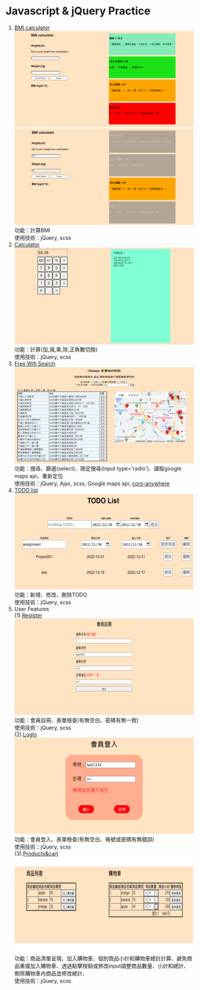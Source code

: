 # Javascript & jQuery Practice
1. [BMI calculator](https://henry4682.github.io/Javascript-practice/BMI_calculator/) <br/>
   ![BMI_Calculator1](picture/BMI_calculator.png)
   ![BMI_Calculator2](picture/BMI_calculator2.png)
   功能：計算BMI <br/>
   使用技術：jQuery, scss
2. [Calculator](https://henry4682.github.io/Javascript-practice/Calculator/) <br/>
   ![Calculator](picture/Calculator.png)
   功能：計算(加,減,乘,除,正負數切換) <br/>
   使用技術：jQuery, scss
3. [Free Wifi Search](https://henry4682.github.io/Javascript-practice/Free_Wifi_Search/) <br/>
   ![Free Wifi Search](picture/Free_Wifi_search.png)
   功能：搜尋、篩選(select)、限定搜尋(input type='radio')、讀取google maps api、重新定位 <br/>
   使用技術：jQuery, Ajax, scss, Google maps api, [cors-anywhere](https://github.com/Rob--W/cors-anywhere)
4. [TODO list](https://henry4682.github.io/Javascript-practice/TODO_List/) <br/>
   ![TODO List](picture/TODO_List.png)
   功能：新增、修改、刪除TODO <br/>
   使用技術：jQuery, scss
5. User Features <br/>
   (1).[Register](https://henry4682.github.io/Javascript-practice/User/Register/)  <br/>
   ![Register](picture/Register.png)
   功能：會員註冊、表單檢查(有無空白、密碼有無一致) <br/>
   使用技術：jQuery, scss <br/>
   (2).[LogIn](https://henry4682.github.io/Javascript-practice/User/LogIn/)  <br/>
   ![LogIn](picture/Log_In.png)
   功能：會員登入、表單檢查(有無空白、帳號或密碼有無錯誤) <br/>
   使用技術：jQuery, scss <br/>
   (3).[Products&cart](https://henry4682.github.io/Javascript-practice/User/Products&cart/) <br/>
   ![Products%cart](picture/Products&cart.png)
   功能：商品清單呈現、加入購物車、個別商品小計和購物車總計計算、避免商品重複加入購物車、透過點擊按鈕或修改input調整商品數量、小計和總計、刪除購物車內商品並修改總計、<br/>
   使用技術：jQuery, scss
